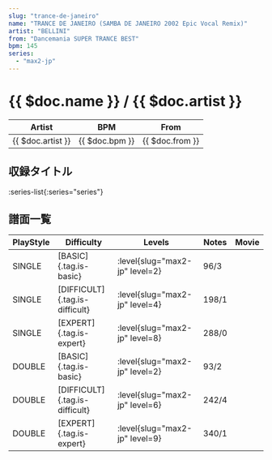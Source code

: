 ```yaml
---
slug: "trance-de-janeiro"
name: "TRANCE DE JANEIRO (SAMBA DE JANEIRO 2002 Epic Vocal Remix)"
artist: "BELLINI"
from: "Dancemania SUPER TRANCE BEST"
bpm: 145
series:
  - "max2-jp"
---
```


# {{ $doc.name }} / {{ $doc.artist }}

|Artist|BPM|From|
|------|---|----|
|{{ $doc.artist }}|{{ $doc.bpm }}|{{ $doc.from }}|

## 収録タイトル

:series-list{:series="series"}

## 譜面一覧

|PlayStyle|Difficulty|Levels|Notes|Movie|
|---------|----------|------|-----|-----|
|SINGLE|[BASIC]{.tag.is-basic}|<div class="field is-grouped is-grouped-multiline">:level{slug="max2-jp" level=2}</div>|96/3||
|SINGLE|[DIFFICULT]{.tag.is-difficult}|<div class="field is-grouped is-grouped-multiline">:level{slug="max2-jp" level=4}</div>|198/1||
|SINGLE|[EXPERT]{.tag.is-expert}|<div class="field is-grouped is-grouped-multiline">:level{slug="max2-jp" level=8}</div>|288/0||
|DOUBLE|[BASIC]{.tag.is-basic}|<div class="field is-grouped is-grouped-multiline">:level{slug="max2-jp" level=2}</div>|93/2||
|DOUBLE|[DIFFICULT]{.tag.is-difficult}|<div class="field is-grouped is-grouped-multiline">:level{slug="max2-jp" level=6}</div>|242/4||
|DOUBLE|[EXPERT]{.tag.is-expert}|<div class="field is-grouped is-grouped-multiline">:level{slug="max2-jp" level=9}</div>|340/1||
